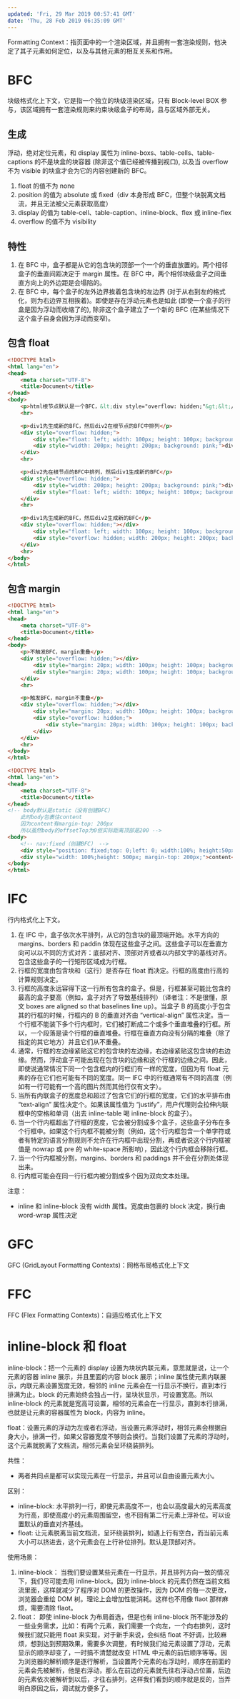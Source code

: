 ```yaml
---
updated: 'Fri, 29 Mar 2019 00:57:41 GMT'
date: 'Thu, 28 Feb 2019 06:35:09 GMT'
---
```


Formatting Context：指页面中的一个渲染区域，并且拥有一套渲染规则，他决定了其子元素如何定位，以及与其他元素的相互关系和作用。

# BFC

块级格式化上下文，它是指一个独立的块级渲染区域，只有 Block-level BOX 参与，该区域拥有一套渲染规则来约束块级盒子的布局，且与区域外部无关。

## 生成

浮动，绝对定位元素，和 display 属性为 inline-boxs、table-cells、table-captions 的不是块盒的块容器 (除非这个值已经被传播到视口), 以及当 overflow 不为 visible 的块盒才会为它的内容创建新的 BFC。

1.  float 的值不为 none
2.  position 的值为 absolute 或 fixed（div 本身形成 BFC，但整个块脱离文档流，并且无法被父元素获取高度）
3.  display 的值为 table-cell、table-caption、inline-block、flex 或 inline-flex
4.  overflow 的值不为 visibility

## 特性

1.  在 BFC 中，盒子都是从它的包含块的顶部一个一个的垂直放置的。两个相邻盒子的垂直间距决定于 margin 属性。在 BFC 中，两个相邻块级盒子之间垂直方向上的外边距是会塌陷的。
2.  在 BFC 中，每个盒子的左外边界挨着包含块的左边界 (对于从右到左的格式化，则为右边界互相挨着)。即使是存在浮动元素也是如此 (即使一个盒子的行盒是因为浮动而收缩了的), 除非这个盒子建立了一个新的 BFC (在某些情况下这个盒子自身会因为浮动而变窄)。

## 包含 float

```html
<!DOCTYPE html>
<html lang="en">
<head>
	<meta charset="UTF-8">
	<title>Document</title>
</head>
<body>
	<p>html根节点默认是一个BFC，&lt;div style="overflow: hidden;"&gt;&lt;/div&gt;生成多个新的BFC</p>
	<hr>

	<p>div1先生成新的BFC，然后div2在根节点的BFC中排列</p>
	<div style="overflow: hidden;">
		<div style="float: left; width: 100px; height: 100px; background: lightgreen;">div1</div>
		<div style="width: 200px; height: 200px; background: pink;">div2</div>
	</div>
	<hr>

	<p>div2先在根节点的BFC中排列，然后div1生成新的BFC</p>
	<div style="overflow: hidden;">
		<div style="width: 200px; height: 200px; background: pink;">div2</div>
		<div style="float: left; width: 100px; height: 100px; background: lightgreen;">div1</div>
	</div>
	<hr>

	<p>div1先生成新的BFC，然后div2生成新的BFC</p>
	<div style="overflow: hidden;"></div>
		<div style="float: left; width: 100px; height: 100px; background: lightgreen;">div1</div>
		<div style="overflow: hidden; width: 200px; height: 200px; background: pink;">div2</div>
	</div>
	<hr>
</body>
</html>	
```

## 包含 margin

```html
<!DOCTYPE html>
<html lang="en">
<head>
	<meta charset="UTF-8">
	<title>Document</title>
</head>
<body>
	<p>不触发BFC，margin重叠</p>
	<div style="overflow: hidden;"></div>
		<div style="margin: 20px; width: 100px; height: 100px; background: lightgreen;">div1</div>
		<div style="margin: 20px; width: 100px; height: 100px; background: pink;">div2</div>
	</div>
	<hr>

	<p>触发BFC，margin不重叠</p>
	<div style="overflow: hidden;"></div>
		<div style="margin: 20px; width: 100px; height: 100px; background: lightgreen;">div1</div>
		<div style="overflow: hidden;">
			<div style="margin: 20px; width: 100px; height: 100px; background: pink;">div2</div>
		</div>
	</div>
	<hr>
</body>
</html>
```

```html
<!DOCTYPE html>
<html lang="en">
<head>
	<meta charset="UTF-8">
	<title>Document</title>
</head>
<!-- body默认是static（没有创建BFC）
    此时body包裹住content
    因为content有margin-top: 200px
    所以虽然body的offsetTop为0但实际距离顶部是200 -->
<body>
	<!-- nav:fixed（创建BFC） -->
	<div style="position: fixed;top: 0;left: 0; width:100%; height:50px; background: rgba(0,0,0,0.5);">nav</div>
	<div style="width: 100%;height: 500px; margin-top: 200px;">content</div>
</body>
</html>
```

# IFC

行内格式化上下文。

1.  在 IFC 中，盒子依次水平排列，从它的包含块的最顶端开始。水平方向的 margins、borders 和 paddin 体现在这些盒子之间。这些盒子可以在垂直方向可以以不同的方式对齐：底部对齐、顶部对齐或者以内部文字的基线对齐。包含这些盒子的一行矩形区域成为行框。
2.  行框的宽度由包含块和（这行）是否存在 float 而决定。行框的高度由行高的计算规则决定。
3.  行框的高度永远容得下这一行所有包含的盒子。但是，行框甚至可能比包含的最高的盒子要高（例如，盒子对齐了导致基线排列）（译者注：不是很懂，原文 boxes are aligned so that baselines line up）。当盒子 B 的高度小于包含其的行框的时候，行框内的 B 的垂直对齐由 “vertical-align” 属性决定。当一个行框不能装下多个行内框时，它们被打断成二个或多个垂直堆叠的行框。所以，一个段落是读个行框的垂直堆叠。行框在垂直方向没有分隔的堆叠（除了指定的其它地方）并且它们从不重叠。
4.  通常，行框的左边缘紧贴这它的包含块的左边缘，右边缘紧贴这包含块的右边缘。然而，浮动盒子可能出现在包含块的边缘和这个行框的边缘之间。因此，即使说通常情况下同一个包含框内的行框们有一样的宽度，但因为有 float 元素的存在它们也可能有不同的宽度。同一 IFC 中的行框通常有不同的高度（例如有一行可能有一个高的图片然而其他行仅有文字）。
5.  当所有内联盒子的宽度总和超过了包含它们的行框的宽度，它们的水平排布由 “text-align” 属性决定个。如果该属性值为 “justify”，用户代理则会拉伸内联框中的空格和单词（出去 inline-table 喝 inline-block 的盒子）。
6.  当一个行内框超出了行框的宽度，它会被分割成多个盒子，这些盒子分布在多个行框中。如果这个行内框不能被分割（例如，这个行内框包含一个单字符或者有特定的语言分割规则不允许在行内框中出现分割，再或者说这个行内框被值是 nowrap 或 pre 的 white-space 所影响），因此这个行内框会移除行框。
7.  当一个行内框被分割，margins、borders 和 paddings 并不会在分割处体现出来。
8.  行内框可能会在同一行行框内被分割成多个因为双向文本处理。

注意：

-   inline 和 inline-block 没有 width 属性。宽度由包裹的 block 决定，换行由 word-wrap 属性决定

# GFC

GFC (GridLayout Formatting Contexts)：网格布局格式化上下文

# FFC

FFC (Flex Formatting Contexts)：自适应格式化上下文

# inline-block 和 float

inline-block：把一个元素的 display 设置为块状内联元素，意思就是说，让一个元素的容器 inline 展示，并且里面的内容 block 展示；inline 属性使元素内联展示，内联元素设置宽度无效，相邻的 inline 元素会在一行显示不换行，直到本行排满为止。block 的元素始终会独占一行，呈块状显示，可设置宽高。所以 inline-block 的元素就是宽高可设置，相邻的元素会在一行显示，直到本行排满，也就是让元素的容器属性为 block，内容为 inline。

float：设置元素的浮动为左或者右浮动，当设置元素浮动时，相邻元素会根据自身大小，排满一行，如果父容器宽度不够则会换行。当我们设置了元素的浮动时，这个元素就脱离了文档流，相邻元素会呈环绕装排列。

共性：

-   两者共同点是都可以实现元素在一行显示，并且可以自由设置元素大小。

区别：

-   inline-block: 水平排列一行，即使元素高度不一，也会以高度最大的元素高度为行高，即使高度小的元素周围留空，也不回有第二行元素上浮补位。可以设置默认的垂直对齐基线。
-   float: 让元素脱离当前文档流，呈环绕装排列，如遇上行有空白，而当前元素大小可以挤进去，这个元素会在上行补位排列。默认是顶部对齐。

使用场景：

1.  inline-block： 当我们要设置某些元素在一行显示，并且排列方向一致的情况下，我们尽可能去用 inline-block。因为 inline-block 的元素仍然在当前文档流里面，这样就减少了程序对 DOM 的更改操作，因为 DOM 的每一次更改，浏览器会重绘 DOM 树。理论上会增加性能消耗。这样也不用像 flaot 那样麻烦，需要清除 flaot。
2.  float： 即使 inline-block 为布局首选，但是也有 inline-block 所不能涉及的一些业务需求，比如：有两个元素，我们需要一个向左，一个向右排列，这时候我们就只能用 float 来实现，对于新手来说，会纠结 float 不好调，比较麻烦，想到达到预期效果，需要多次调整，有时候我们给元素设置了浮动，元素显示的顺序却变了，一时搞不清楚就改变 HTML 中元素的前后顺序等等。因为浏览器的解析顺序是逐行解析，当设置两个元素的右浮动时，顺序在前面的元素会先被解析，他是右浮动，那么在前边的元素就先往右浮动占位置，后边的元素依次被解析到以后，才往右排列，这样我们看到的顺序就是反的，当弄明白原因之后，调试就方便多了。
